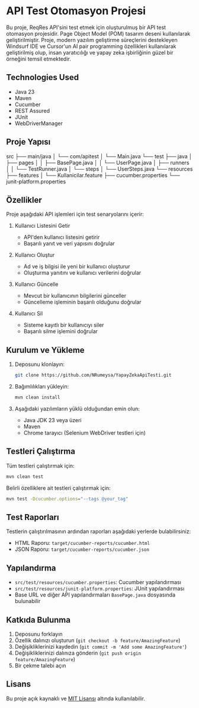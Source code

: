 # API Test Otomasyon Projesi

Bu proje, ReqRes API'sini test etmek için oluşturulmuş bir API test otomasyon projesidir. Page Object Model (POM) tasarım deseni kullanılarak geliştirilmiştir. Proje, modern yazılım geliştirme süreçlerini destekleyen Windsurf IDE ve Cursor'un AI pair programming özellikleri kullanılarak geliştirilmiş olup, insan yaratıcılığı ve yapay zeka işbirliğinin güzel bir örneğini temsil etmektedir.

## Technologies Used

- Java 23
- Maven
- Cucumber
- REST Assured
- JUnit
- WebDriverManager

## Proje Yapısı 

src
├── main/java
│   └── com/apitest
│       └── Main.java
└── test
    ├── java
    │   ├── pages
    │   │   ├── BasePage.java
    │   │   └── UserPage.java
    │   ├── runners
    │   │   └── TestRunner.java
    │   └── steps
    │       └── UserSteps.java
    └── resources
        ├── features
        │   └── Kullanicilar.feature
        ├── cucumber.properties
        └── junit-platform.properties

## Özellikler

Proje aşağıdaki API işlemleri için test senaryolarını içerir:

1. Kullanıcı Listesini Getir
   - API'den kullanıcı listesini getirir
   - Başarılı yanıt ve veri yapısını doğrular

2. Kullanıcı Oluştur
   - Ad ve iş bilgisi ile yeni bir kullanıcı oluşturur
   - Oluşturma yanıtını ve kullanıcı verilerini doğrular

3. Kullanıcı Güncelle
   - Mevcut bir kullanıcının bilgilerini günceller
   - Güncelleme işleminin başarılı olduğunu doğrular

4. Kullanıcı Sil
   - Sisteme kayıtlı bir kullanıcıyı siler
   - Başarılı silme işlemini doğrular

## Kurulum ve Yükleme

1. Deposunu klonlayın:
   ```bash
   git clone https://github.com/NRumeysa/YapayZekaApiTesti.git
   ```

2. Bağımlılıkları yükleyin:
   ```bash
   mvn clean install
   ```

3. Aşağıdaki yazılımların yüklü olduğundan emin olun:
   - Java JDK 23 veya üzeri
   - Maven
   - Chrome tarayıcı (Selenium WebDriver testleri için)

## Testleri Çalıştırma

Tüm testleri çalıştırmak için:
```bash
mvn clean test
```

Belirli özelliklere ait testleri çalıştırmak için:
```bash
mvn test -Dcucumber.options="--tags @your_tag"
```

## Test Raporları

Testlerin çalıştırılmasının ardından raporları aşağıdaki yerlerde bulabilirsiniz:
- HTML Raporu: `target/cucumber-reports/cucumber.html`
- JSON Raporu: `target/cucumber-reports/cucumber.json`

## Yapılandırma

- `src/test/resources/cucumber.properties`: Cucumber yapılandırması
- `src/test/resources/junit-platform.properties`: JUnit yapılandırması
- Base URL ve diğer API yapılandırmaları `BasePage.java` dosyasında bulunabilir

## Katkıda Bulunma

1. Deposunu forklayın
2. Özellik dalınızı oluşturun (`git checkout -b feature/AmazingFeature`)
3. Değişikliklerinizi kaydedin (`git commit -m 'Add some AmazingFeature'`)
4. Değişikliklerinizi dalınıza gönderin (`git push origin feature/AmazingFeature`)
5. Bir çekme talebi açın

## Lisans

Bu proje açık kaynaklı ve [MIT Lisansı](LICENSE) altında kullanılabilir.